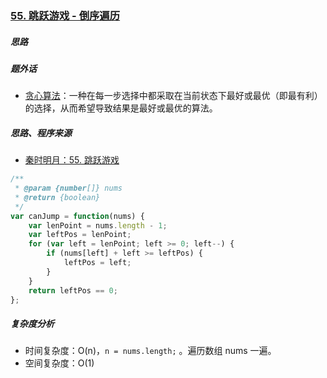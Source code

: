 ### [55. 跳跃游戏 - 倒序遍历](https://leetcode-cn.com/problems/jump-game/)

##### 思路





##### 题外话

* [贪心算法](https://zh.wikipedia.org/wiki/%E8%B4%AA%E5%BF%83%E7%AE%97%E6%B3%95)：一种在每一步选择中都采取在当前状态下最好或最优（即最有利）的选择，从而希望导致结果是最好或最优的算法。



##### 思路、程序来源

* [秦时明月：55. 跳跃游戏](https://leetcode-cn.com/problems/jump-game/solution/55-tiao-yue-you-xi-by-alexer-660/)



```javascript
/**
 * @param {number[]} nums
 * @return {boolean}
 */
var canJump = function(nums) {
    var lenPoint = nums.length - 1;
    var leftPos = lenPoint;
    for (var left = lenPoint; left >= 0; left--) {
        if (nums[left] + left >= leftPos) {
            leftPos = left;
        }
    }
    return leftPos == 0;
};
```



##### 复杂度分析

* 时间复杂度：O(n)，`n = nums.length;` 。遍历数组 nums 一遍。
* 空间复杂度：O(1)

